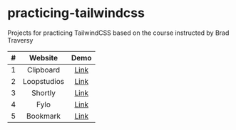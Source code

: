 # practicing-tailwindcss

Projects for practicing TailwindCSS based on the course instructed by Brad Traversy

|  #  |   Website   |                        Demo                         |
| :-: | :---------: | :-------------------------------------------------: |
|  1  |  Clipboard  | [Link](https://cheery-cascaron-e01ec1.netlify.app/) |
|  2  | Loopstudios |  [Link](https://papaya-gaufre-af491c.netlify.app/)  |
|  3  |   Shortly   | [Link](https://heroic-ganache-3e65f5.netlify.app/)  |
|  4  |    Fylo     | [Link](https://unique-dolphin-fec722.netlify.app/)  |
|  5  |  Bookmark   | [Link](https://profound-mousse-b91c9a.netlify.app/) |
